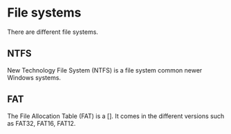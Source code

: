 # File systems

There are different file systems.

## NTFS

New Technology File System (NTFS) is a file system common newer Windows systems.

## FAT

The File Allocation Table (FAT) is a []. It comes in the different versions such
as FAT32, FAT16, FAT12.
